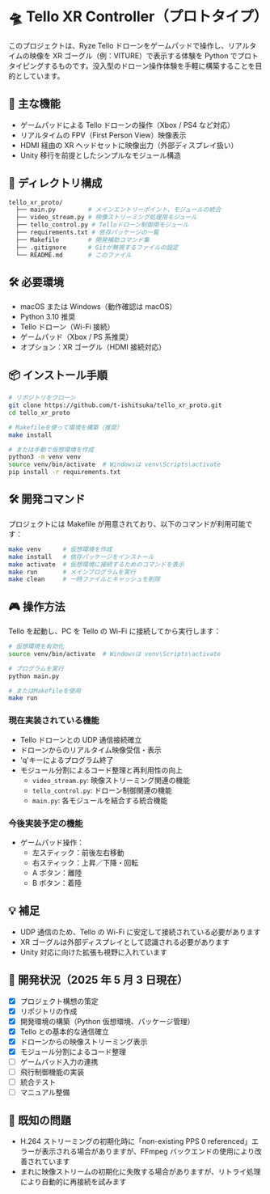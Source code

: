 # 🛸 Tello XR Controller（プロトタイプ）

このプロジェクトは、Ryze Tello ドローンをゲームパッドで操作し、リアルタイムの映像を XR ゴーグル（例：VITURE）で表示する体験を Python でプロトタイピングするものです。没入型のドローン操作体験を手軽に構築することを目的としています。

## 🚀 主な機能

- ゲームパッドによる Tello ドローンの操作（Xbox / PS4 など対応）
- リアルタイムの FPV（First Person View）映像表示
- HDMI 経由の XR ヘッドセットに映像出力（外部ディスプレイ扱い）
- Unity 移行を前提としたシンプルなモジュール構造

## 🧱 ディレクトリ構成

```bash
tello_xr_proto/
  ├── main.py         # メインエントリーポイント、モジュールの統合
  ├── video_stream.py # 映像ストリーミング処理用モジュール
  ├── tello_control.py # Telloドローン制御用モジュール
  ├── requirements.txt # 依存パッケージの一覧
  ├── Makefile        # 開発補助コマンド集
  ├── .gitignore      # Gitが無視するファイルの設定
  └── README.md       # このファイル
```

## 🛠 必要環境

- macOS または Windows（動作確認は macOS）
- Python 3.10 推奨
- Tello ドローン（Wi-Fi 接続）
- ゲームパッド（Xbox / PS 系推奨）
- オプション：XR ゴーグル（HDMI 接続対応）

## 📦 インストール手順

```bash
# リポジトリをクローン
git clone https://github.com/t-ishitsuka/tello_xr_proto.git
cd tello_xr_proto

# Makefileを使って環境を構築（推奨）
make install

# または手動で仮想環境を作成
python3 -m venv venv
source venv/bin/activate  # Windowsは venv\Scripts\activate
pip install -r requirements.txt
```

## 🛠️ 開発コマンド

プロジェクトには Makefile が用意されており、以下のコマンドが利用可能です：

```bash
make venv      # 仮想環境を作成
make install   # 依存パッケージをインストール
make activate  # 仮想環境に接続するためのコマンドを表示
make run       # メインプログラムを実行
make clean     # 一時ファイルとキャッシュを削除
```

## 🎮 操作方法

Tello を起動し、PC を Tello の Wi-Fi に接続してから実行します：

```bash
# 仮想環境を有効化
source venv/bin/activate  # Windowsは venv\Scripts\activate

# プログラムを実行
python main.py

# またはMakefileを使用
make run
```

### 現在実装されている機能

- Tello ドローンとの UDP 通信接続確立
- ドローンからのリアルタイム映像受信・表示
- 'q'キーによるプログラム終了
- モジュール分割によるコード整理と再利用性の向上
  - `video_stream.py`: 映像ストリーミング関連の機能
  - `tello_control.py`: ドローン制御関連の機能
  - `main.py`: 各モジュールを結合する統合機能

### 今後実装予定の機能

- ゲームパッド操作：
  - 左スティック：前後左右移動
  - 右スティック：上昇／下降・回転
  - A ボタン：離陸
  - B ボタン：着陸

## 💡 補足

- UDP 通信のため、Tello の Wi-Fi に安定して接続されている必要があります
- XR ゴーグルは外部ディスプレイとして認識される必要があります
- Unity 対応に向けた拡張も視野に入れています

## 📅 開発状況（2025 年 5 月 3 日現在）

- [x] プロジェクト構想の策定
- [x] リポジトリの作成
- [x] 開発環境の構築（Python 仮想環境、パッケージ管理）
- [x] Tello との基本的な通信確立
- [x] ドローンからの映像ストリーミング表示
- [x] モジュール分割によるコード整理
- [ ] ゲームパッド入力の連携
- [ ] 飛行制御機能の実装
- [ ] 統合テスト
- [ ] マニュアル整備

## 🐛 既知の問題

- H.264 ストリーミングの初期化時に「non-existing PPS 0 referenced」エラーが表示される場合がありますが、FFmpeg バックエンドの使用により改善されています
- まれに映像ストリームの初期化に失敗する場合がありますが、リトライ処理により自動的に再接続を試みます
